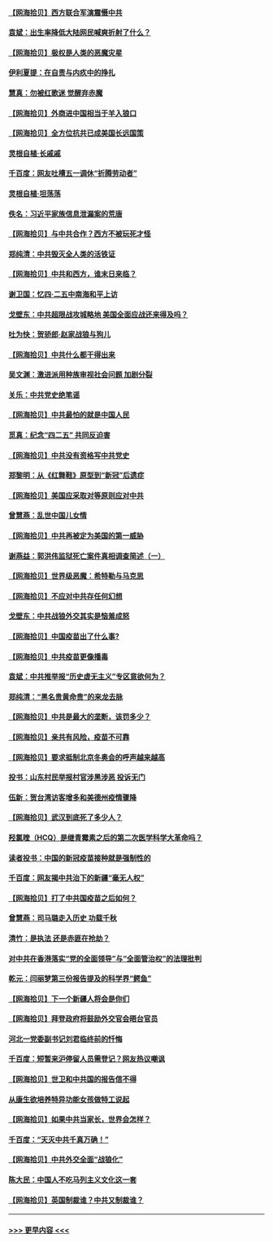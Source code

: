 #### [【网海拾贝】西方联合军演震慑中共](../pages/nsc993/n12913466.md?t=04300402) 
#### [袁斌：出生率降低大陆网民喊爽折射了什么？](../pages/nsc993/n12913365.md?t=04300402) 
#### [【网海拾贝】极权是人类的恶魔灾星](../pages/nsc993/n12910697.md?t=04300402) 
#### [伊利夏提：在自责与内疚中的挣扎](../pages/nsc993/n12910493.md?t=04300402) 
#### [慧真：勿被红歌迷 觉醒弃赤魔](../pages/nsc993/n12910485.md?t=04300402) 
#### [【网海拾贝】外商进中国相当于羊入狼口](../pages/nsc993/n12908274.md?t=04300402) 
#### [【网海拾贝】全方位抗共已成美国长远国策](../pages/nsc993/n12906878.md?t=04300402) 
#### [灵根自植‧长戚戚](../pages/nsc993/n12905585.md?t=04300402) 
#### [千百度：网友吐槽五一调休“折腾劳动者”](../pages/nsc993/n12905934.md?t=04300402) 
#### [灵根自植‧坦荡荡](../pages/nsc993/n12905562.md?t=04300402) 
#### [佚名：习近平家族信息泄漏案的荒唐](../pages/nsc993/n12904705.md?t=04300402) 
#### [【网海拾贝】与中共合作？西方不被玩死才怪](../pages/nsc993/n12903873.md?t=04300402) 
#### [郑纯清：中共毁灭全人类的活铁证](../pages/nsc993/n12903785.md?t=04300402) 
#### [【网海拾贝】中共和西方，谁末日来临？](../pages/nsc993/n12903482.md?t=04300402) 
#### [谢卫国：忆四‧二五中南海和平上访](../pages/nsc993/n12902192.md?t=04300402) 
#### [戈壁东：中共超限战攻城略地 美国全面应战还来得及吗？](../pages/nsc993/n12902297.md?t=04300402) 
#### [吐为快：贺骄郎‧赵家战狼与狗儿](../pages/nsc993/n12902280.md?t=04300402) 
#### [【网海拾贝】中共什么都干得出来](../pages/nsc993/n12897500.md?t=04300402) 
#### [吴文渊：激进派用种族审视社会问题 加剧分裂](../pages/nsc993/n12893881.md?t=04300402) 
#### [关乐：中共党史绝笔谣](../pages/nsc993/n12897270.md?t=04300402) 
#### [【网海拾贝】中共最怕的就是中国人民](../pages/nsc993/n12894705.md?t=04300402) 
#### [觅真：纪念“四二五” 共同反迫害](../pages/nsc993/n12894553.md?t=04300402) 
#### [【网海拾贝】中共没有资格写中共党史](../pages/nsc993/n12892231.md?t=04300402) 
#### [郑黎明：从《红舞鞋》原型到“新冠”后遗症](../pages/nsc993/n12890469.md?t=04300402) 
#### [【网海拾贝】美国应采取对等原则应对中共](../pages/nsc993/n12889176.md?t=04300402) 
#### [曾慧燕：乱世中国儿女情](../pages/nsc993/n12887931.md?t=04300402) 
#### [【网海拾贝】中共再被定为美国的第一威胁](../pages/nsc993/n12887580.md?t=04300402) 
#### [谢燕益：郭洪伟监狱死亡案件真相调查简述（一）](../pages/nsc993/n12885648.md?t=04300402) 
#### [【网海拾贝】世界级恶魔：希特勒与马克思](../pages/nsc993/n12884062.md?t=04300402) 
#### [【网海拾贝】不应对中共存任何幻想](../pages/nsc993/n12881460.md?t=04300402) 
#### [戈壁东：中共战狼外交其实是恼羞成怒](../pages/nsc993/n12880392.md?t=04300402) 
#### [【网海拾贝】中国疫苗出了什么事?](../pages/nsc993/n12879124.md?t=04300402) 
#### [【网海拾贝】中共疫苗更像播毒](../pages/nsc993/n12876631.md?t=04300402) 
#### [袁斌：中共推举报“历史虚无主义”专区意欲何为？](../pages/nsc993/n12876530.md?t=04300402) 
#### [郑纯清：“黑名贵黄命贵”的来龙去脉](../pages/nsc993/n12875589.md?t=04300402) 
#### [【网海拾贝】中共是最大的垄断，该罚多少？](../pages/nsc993/n12874006.md?t=04300402) 
#### [【网海拾贝】亲共有风险，疫苗不可靠](../pages/nsc993/n12872224.md?t=04300402) 
#### [【网海拾贝】要求抵制北京冬奥会的呼声越来越高](../pages/nsc993/n12868962.md?t=04300402) 
#### [投书：山东村民举报村官涉黑涉恶 投诉无门](../pages/nsc993/n12869726.md?t=04300402) 
#### [伍新：贺台湾访客增多和美德州疫情骤降](../pages/nsc993/n12865651.md?t=04300402) 
#### [【网海拾贝】武汉到底死了多少人？](../pages/nsc993/n12863707.md?t=04300402) 
#### [羟氯喹（HCQ）是继青霉素之后的第二次医学科学大革命吗？](../pages/nsc993/n12638564.md?t=04300402) 
#### [读者投书：中国的新冠疫苗接种就是强制性的](../pages/nsc993/n12859932.md?t=04300402) 
#### [千百度：网友揭中共治下的新疆“毫无人权”](../pages/nsc993/n12858385.md?t=04300402) 
#### [【网海拾贝】打了中共国疫苗之后如何？](../pages/nsc993/n12857866.md?t=04300402) 
#### [曾慧燕：司马璐走入历史 功载千秋](../pages/nsc993/n12856996.md?t=04300402) 
#### [清竹：是执法 还是赤匪在抢劫？](../pages/nsc993/n12856952.md?t=04300402) 
#### [对中共在香港落实“党的全面领导”与“全面管治权”的法理批判](../pages/nsc993/n12856929.md?t=04300402) 
#### [乾元：闫丽梦第三份报告提及的科学界“鳄鱼”](../pages/nsc993/n12855985.md?t=04300402) 
#### [【网海拾贝】下一个新疆人将会是你们](../pages/nsc993/n12855864.md?t=04300402) 
#### [【网海拾贝】拜登政府将鼓励外交官会晤台官员](../pages/nsc993/n12853615.md?t=04300402) 
#### [河北一党委副书记刘君临终前的忏悔](../pages/nsc993/n12849420.md?t=04300402) 
#### [千百度：短暂来沪停留人员需登记？网友热议嘲讽](../pages/nsc993/n12853497.md?t=04300402) 
#### [【网海拾贝】世卫和中共国的报告信不得](../pages/nsc993/n12850902.md?t=04300402) 
#### [从康生欲培养特异功能女孩做特工说起](../pages/nsc993/n12849289.md?t=04300402) 
#### [【网海拾贝】如果中共当家长，世界会怎样？](../pages/nsc993/n12848436.md?t=04300402) 
#### [千百度：“天灭中共千真万确！”](../pages/nsc993/n12845659.md?t=04300402) 
#### [【网海拾贝】中共外交全面“战狼化”](../pages/nsc993/n12845607.md?t=04300402) 
#### [陈大民：中国人不吃马列主义文化这一套](../pages/nsc993/n12842496.md?t=04300402) 
#### [【网海拾贝】英国制裁谁？中共又制裁谁？](../pages/nsc993/n12840909.md?t=04300402) 

----
#### [ >>> 更早内容 <<< ](../indexes/nsc993-earlier.md)
